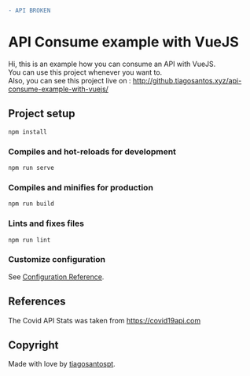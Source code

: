```diff 
- API BROKEN 
```

# API Consume example with VueJS

Hi, this is an example how you can consume an API with VueJS.\
You can use this project whenever you want to.\
Also, you can see this project live on : http://github.tiagosantos.xyz/api-consume-example-with-vuejs/

## Project setup
```
npm install
```

### Compiles and hot-reloads for development
```
npm run serve
```

### Compiles and minifies for production
```
npm run build
```

### Lints and fixes files
```
npm run lint
```

### Customize configuration
See [Configuration Reference](https://cli.vuejs.org/config/).

## References
The Covid API Stats was taken from https://covid19api.com

## Copyright
Made with love by [tiagosantospt](https://www.linkedin.com/in/tiagosantospt/).
